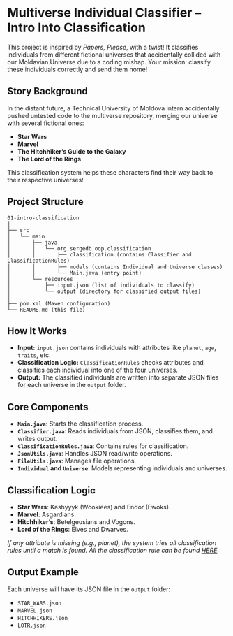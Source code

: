 # **Multiverse Individual Classifier – Intro Into Classification**

This project is inspired by *Papers, Please*, with a twist! It classifies individuals from different fictional universes that accidentally collided with our Moldavian Universe due to a coding mishap. Your mission: classify these individuals correctly and send them home!

## **Story Background**
In the distant future, a Technical University of Moldova intern accidentally pushed untested code to the multiverse repository, merging our universe with several fictional ones:
- **Star Wars**
- **Marvel**
- **The Hitchhiker’s Guide to the Galaxy**
- **The Lord of the Rings**

This classification system helps these characters find their way back to their respective universes!


## **Project Structure**
```
01-intro-classification
│
├── src
│   └── main
│       ├── java
│       │   └── org.sergedb.oop.classification
│       │       ├── classification (contains Classifier and ClassificationRules)
│       │       ├── models (contains Individual and Universe classes)
│       │       └── Main.java (entry point)
│       └── resources
│           ├── input.json (list of individuals to classify)
│           └── output (directory for classified output files)
│
├── pom.xml (Maven configuration)
└── README.md (this file)
```

## **How It Works**
- **Input:** `input.json` contains individuals with attributes like `planet`, `age`, `traits`, etc.
- **Classification Logic:** `ClassificationRules` checks attributes and classifies each individual into one of the four universes.
- **Output:** The classified individuals are written into separate JSON files for each universe in the `output` folder.

## **Core Components**

- **`Main.java`**: Starts the classification process.
- **`Classifier.java`**: Reads individuals from JSON, classifies them, and writes output.
- **`ClassificationRules.java`**: Contains rules for classification.
- **`JsonUtils.java`**: Handles JSON read/write operations.
- **`FileUtils.java`**: Manages file operations.
- **`Individual` and `Universe`**: Models representing individuals and universes.

## **Classification Logic**
- **Star Wars**: Kashyyyk (Wookiees) and Endor (Ewoks).
- **Marvel**: Asgardians.
- **Hitchhiker’s**: Betelgeusians and Vogons.
- **Lord of the Rings**: Elves and Dwarves.

*If any attribute is missing (e.g., planet), the system tries all classification rules until a match is found. All the classification rule can be found [HERE](classification.md).*

## **Output Example**
Each universe will have its JSON file in the `output` folder:
- `STAR_WARS.json`
- `MARVEL.json`
- `HITCHHIKERS.json`
- `LOTR.json`
